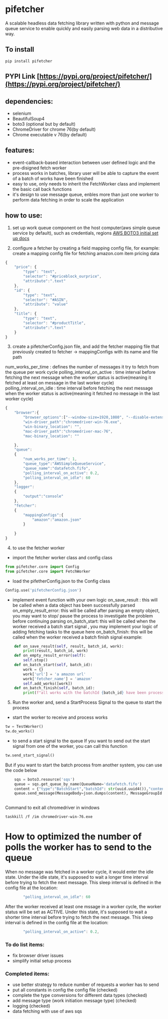 # pifetcher
A scalable headless data fetching library written with python and message queue service to enable quickly and easily parsing web data in a distributive way.

## To install
```
pip install pifetcher
```

## PYPI Link  [https://pypi.org/project/pifetcher/](https://pypi.org/project/pifetcher/)

## dependencies:
- selenium
- BeautifulSoup4
- boto3 (optional but by default)
- ChromeDriver for chrome 76(by default)
- Chrome executable v 76(by default)

## features:

- event-callback-based interaction between user defined logic and the pre-disigned fetch worker
- process works in batches, library user will be able to capture the event of a batch of works have been finished
- easy to use, only needs to inherit the FetchWorker class and implement the basic call back functions
- it's design to use message queue, enbles more than just one worker to perform data fetching in order to scale the application 

## how to use:

1. set up work queue component on the host computer(aws simple queue service by default), such as credentials, regions
[AWS BOTO3 initial set up docs](https://boto3.amazonaws.com/v1/documentation/api/latest/guide/quickstart.html)

2. configure a fetcher by creating a field mapping config file, for example:
create a mapping config file for fetching amazon.com item pricing data

```javascript
{
    "price": {
        "type": "text",
        "selector": "#priceblock_ourprice",
        "attribute":".text"
    },
    "id": {
        "type": "text",
        "selector": "#ASIN",
        "attribute": "value"
    },
    "title": {
        "type": "text",
        "selector": "#productTitle",
        "attribute":".text"
    }
}
```
3. create a pifetcherConfig.json file, and add the fetcher mapping file that previously created to fetcher -> mappingConfigs with its name and file path 

num_works_per_time : defines the number of messages it try to fetch from the queue per work cycle
polling_interval_on_active : time interval before fetching the next message when the worker status is active(meaning it fetched at least on message in the last worker cycle)
polling_interval_on_idle : time interval before fetching the next message when the worker status is active(meaning it fetched no message in the last worker cycle)

```javascript
{
    "browser":{
        "browser_options":["--window-size=1920,1080", "--disable-extensions", "--proxy-server='direct://'", "--proxy-bypass-list=*", "--start-maximized","--ignore-certificate-errors", "--headless"],
        "win-driver_path":"chromedriver-win-76.exe",
        "win-binary_location": "",
        "mac-driver_path":"chromedriver-mac-76",
        "mac-binary_location": ""

    },
    "queue":
    {
        "num_works_per_time": 1,
        "queue_type":"AWSSimpleQueueService",
        "queue_name":"datafetch.fifo",
        "polling_interval_on_active": 0.2,
        "polling_interval_on_idle": 60
    },
    "logger":
    {
        "output":"console"
    },
    "fetcher":
    {
        "mappingConfigs":{
            "amazon":"amazon.json"
        }
        
    }
}
```
4.  to use the fetcher worker
- import the fetcher worker class and config class 
```python
from pifetcher.core import Config
from pifetcher.core import FetchWorker
```
- load the pifetherConfig.json to the Config class
```python
Config.use('pifetcherConfig.json')
```

- implement event function with your own logic
on_save_result : this will be called when a data object has been successfully parsed
on_empty_result_error: this will be called after parsing an empty object, you may want to stop/ pause the process to investigate the problem before continuing parsing
on_batch_start: this will be called when the worker received a batch start signal , you may implement your logic of adding fetching tasks to the queue here
on_batch_finish: this will be called when the worker received a batch finish signal
example:
```python
    def on_save_result(self, result, batch_id, work):
        print(result, batch_id, work)
    def on_empty_result_error(self):
        self.stop()
    def on_batch_start(self, batch_id):
        work = {}
        work['url'] = 'a amazon url'
        work['fetcher_name'] = 'amazon'
        self.add_works([work])
    def on_batch_finish(self, batch_id):
        print(f"all works with the batchId {batch_id} have been processed")
```
5. Run the worker and, send a StartProcess Signal to the queue to start the process

- start the worker to receive and process works

```python
tw = TestWorker()
tw.do_works()
```

- to send a start signal to the queue
If you want to send out the start signal from one of the worker, you can call this function
```python
tw.send_start_signal()
```

But if you want to start the batch process from another system, you can use the code below
```python
    sqs = boto3.resource('sqs')
    queue = sqs.get_queue_by_name(QueueName='datafetch.fifo')
    content = {"type":"BatchStart","batchId": str(uuid.uuid4()),"content":{}}
    queue.send_message(MessageBody=json.dumps(content), MessageGroupId = "FetchWork", MessageDeduplicationId = str(time.time()).replace(".",""))
    
``` 

Command to exit all chromedriver in windows
```
taskkill /f /im chromedriver-win-76.exe
```

# How to optimized the number of polls the worker has to send to the queue

When no message was fetched in a worker cycle, it would enter the idle state. Under the idle state, it's supposed to wait a longer time interval before trying to fetch the next message. This sleep interval is defined in the config file at the location:
```javascript
        "polling_interval_on_idle": 60
```

After the worker received at least one mssage in a worker cycle, the worker status will be set as ACTIVE. Under this state, it's supposed to wait a shorter time interval before trying to fetch the next message. This sleep interval is defined in the config file at the location:
```javascript
        "polling_interval_on_active": 0.2,
```


### To do list items:
- fix browser driver issues
- simplify initial setup process

### Completed items:
- use better strategy to reduce number of requests a worker has to send
- put all constants in config the config file (checked)
- complete the type conversions for different data types (checked)
- add message type (work initiation message type) (checked)
- logging (checked)
- data fetching with use of aws sqs